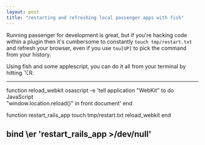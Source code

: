 ```yaml
---
layout: post
title: "restarting and refreshing local passenger apps with fish"
---
```


Running passenger for development is great, but if you're hacking code within a plugin then it's cumbersome to constantly `touch tmp/restart.txt` and refresh your browser, even if you use `tou[UP]` to pick the command from your history.

Using fish and some applescript, you can do it all from your terminal by hitting ⌥R.

---
function reload_webkit
  osascript -e 'tell application "WebKit" to do JavaScript \
    "window.location.reload()" in front document'
end

function restart_rails_app
  touch tmp/restart.txt
  reload_webkit
end

bind \er 'restart_rails_app >/dev/null'
---


